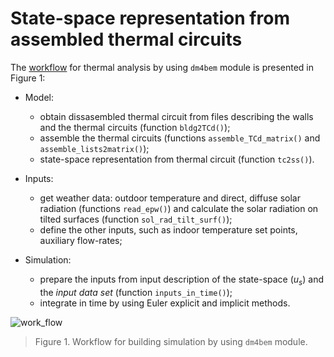 # State-space representation from assembled thermal circuitsThe [workflow](https://en.m.wikipedia.org/wiki/Workflow) for thermal analysis by using `dm4bem` module is presented in Figure 1:- Model:      - obtain dissasembled thermal circuit from files describing the walls and the thermal circuits (function `bldg2TCd()`);     - assemble the thermal circuits (functions `assemble_TCd_matrix()` and `assemble_lists2matrix()`);     - state-space representation from thermal circuit (function `tc2ss()`).- Inputs:    - get weather data: outdoor temperature and direct, diffuse solar radiation (functions `read_epw()`) and calculate the solar radiation on tilted surfaces (function `sol_rad_tilt_surf()`);    - define the other inputs, such as indoor temperature set points, auxiliary flow-rates;- Simulation:    - prepare the inputs from input description of the state-space  ($u_s$) and the _input data set_ (function `inputs_in_time()`);    - integrate in time by using Euler explicit and implicit methods.![work_flow](../figures/pd_work_flow.svg)> Figure 1. Workflow for building simulation by using `dm4bem` module.